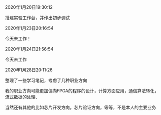 2020年1月20日19:30:12

搭建实验工作台，并作出初步调试

2020年1月23日20:16:54

今天未工作！

2020年1月24日21:56:54

今天未工作

2020年1月28日20:11:26

整理了一些学习笔记，考虑了几种职业方向

我的职业方向可能更加偏向FPGA的程序的设计，计算方面应用，通信算法转化，流式数据的处理、

当然还有其他的比如芯片开发方向，芯片验证方向，等等，不是本人的主要业务

